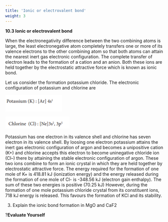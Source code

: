```yaml
---
title: 'Ionic or electrovalent bond'
weight: 3
---
```


 
**10.3 Ionic or electrovalent bond**

When the electronegativity difference between the two combining atoms is large, the least electronegative atom completely transfers one or more of its valence electrons to the other combining atom so that both atoms can attain the nearest inert gas electronic configuration. The complete transfer of electron leads to the formation of a cation and an anion. Both these ions are held together by the electrostatic attractive force which is known as ionic bond.

Let us consider the formation potassium chloride. The electronic configuration of potassium and chlorine are

![](1.png)






![](2.png)

Potassium has one electron in its valence shell and chlorine has seven electron in its valence shell. By loosing one electron potassium attains the inert gas electronic configuration of argon and becomes a unipositive cation (K+) and chlorine accepts this electron to become uninegative chloride ion (Cl–) there by attaining the stable electronic configuration of argon. These two ions combine to form an ionic crystal in which they are held together by electrostatic attractive force. The energy required for the formation of one mole of K+ is 418.81 kJ (ionization energy) and the energy released during the formation of one mole of Cl- is -348.56 kJ (electron gain enthalpy). The sum of these two energies is positive (70.25 kJ) However, during the formation of one mole potassium chloride crystal from its constituent ions, 718 kJ energy is released. This favours the formation of KCl and its stability.

3) Explain the ionic bond formation in MgO and CaF2

?**Evaluate Yourself**
